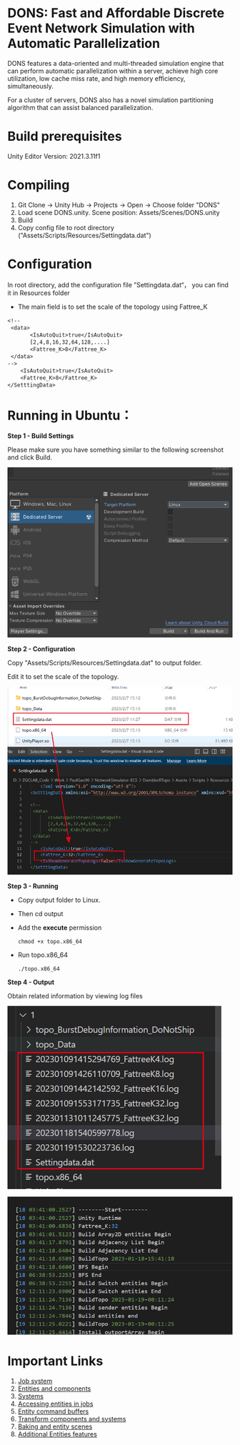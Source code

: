 # DONS: Fast and Affordable Discrete Event Network Simulation with Automatic Parallelization

DONS features a data-oriented and multi-threaded simulation engine that can perform automatic parallelization within a server, achieve high core utilization, low cache miss rate, and high memory efficiency, simultaneously. 

For a cluster of servers, DONS also has a novel simulation partitioning algorithm that can assist balanced parallelization. 

# Build prerequisites

Unity Editor Version: 2021.3.11f1

# Compiling

1. Git Clone -> Unity Hub -> Projects -> Open -> Choose folder "DONS"
2. Load scene DONS.unity. Scene position: Assets/Scenes/DONS.unity
3. Build
4. Copy config file to root directory ("Assets/Scripts/Resources/Settingdata.dat")

# Configuration

 In root directory, add the configuration file ”Settingdata.dat“， you can find it in Resources folder 

- The main field is to set the scale of the topology using Fattree_K

```
<!-- 
 <data>
       <IsAutoQuit>true</IsAutoQuit>
	   [2,4,8,16,32,64,128,....]
	   <Fattree_K>8</Fattree_K>
 </data>
-->
	<IsAutoQuit>true</IsAutoQuit>
	<Fattree_K>8</Fattree_K>
</SetttingData>
```

# Running in Ubuntu：

**Step 1 - Build Settings**

Please make sure you have something similar to the following screenshot and click Build.

![1](Images/image-20230207150734479.png)


**Step 2 - Configuration**

Copy "Assets/Scripts/Resources/Settingdata.dat" to output folder.

Edit it to set the scale of the topology.

![2](Images/image-20230207151609669.png)


**Step 3 - Running**

- Copy output folder to Linux.

- Then cd output

- Add the **execute** permission

  ```
  chmod +x topo.x86_64
  ```

- Run topo.x86_64

  ```
  ./topo.x86_64
  ```

  

**Step 4 - Output**

Obtain related information by viewing log files

![2](Images/image-20230207152628191.png)

![2](Images/image-20230207152658318.png)




# Important Links 

1. [Job system](https://github.com/Unity-Technologies/EntityComponentSystemSamples/blob/master/Docs/jobs.md)
2. [Entities and components](https://github.com/Unity-Technologies/EntityComponentSystemSamples/blob/master/Docs/entities-components.md)
3. [Systems](https://github.com/Unity-Technologies/EntityComponentSystemSamples/blob/master/Docs/systems.md)
4. [Accessing entities in jobs](https://github.com/Unity-Technologies/EntityComponentSystemSamples/blob/master/Docs/entities-jobs.md)
5. [Entity command buffers](https://github.com/Unity-Technologies/EntityComponentSystemSamples/blob/master/Docs/entity-command-buffers.md)
6. [Transform components and systems](https://github.com/Unity-Technologies/EntityComponentSystemSamples/blob/master/Docs/transforms.md)
7. [Baking and entity scenes](https://github.com/Unity-Technologies/EntityComponentSystemSamples/blob/master/Docs/baking.md)
8. [Additional Entities features](https://github.com/Unity-Technologies/EntityComponentSystemSamples/blob/master/Docs/additional-entities-features.md)

## 
